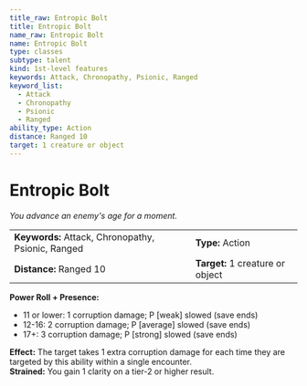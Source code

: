 ```yaml
---
title_raw: Entropic Bolt
title: Entropic Bolt
name_raw: Entropic Bolt
name: Entropic Bolt
type: classes
subtype: talent
kind: 1st-level features
keywords: Attack, Chronopathy, Psionic, Ranged
keyword_list:
  - Attack
  - Chronopathy
  - Psionic
  - Ranged
ability_type: Action
distance: Ranged 10
target: 1 creature or object
---
```


# Entropic Bolt

*You advance an enemy's age for a moment.*

|                                                    |                                  |
| :------------------------------------------------- | :------------------------------- |
| **Keywords:** Attack, Chronopathy, Psionic, Ranged | **Type:** Action                 |
| **Distance:** Ranged 10                            | **Target:** 1 creature or object |

**Power Roll + Presence:**

- 11 or lower: 1 corruption damage; P \[weak\] slowed (save ends)
- 12-16: 2 corruption damage; P \[average\] slowed (save ends)
- 17+: 3 corruption damage; P \[strong\] slowed (save ends)

**Effect:** The target takes 1 extra corruption damage for each time they are targeted by this ability within a single encounter.\
**Strained:** You gain 1 clarity on a tier-2 or higher result.
